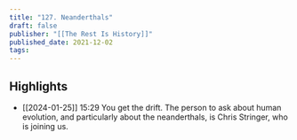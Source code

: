 ```yaml
---
title: "127. Neanderthals"
draft: false
publisher: "[[The Rest Is History]]"
published_date: 2021-12-02
tags:
---
```



## Highlights
* [[2024-01-25]] 15:29  You get the drift. The person to ask about human evolution, and particularly about the neanderthals, is Chris Stringer, who is joining us.

